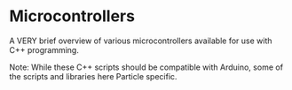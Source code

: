 # Microcontrollers
A VERY brief overview of various microcontrollers available for use with C++ programming.

Note: While these C++ scripts should be compatible with Arduino, some of the scripts and libraries here Particle specific.
